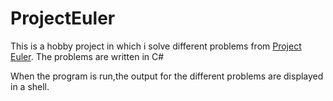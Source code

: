 # ProjectEuler

This is a hobby project in which i solve different problems from [Project Euler](https://projecteuler.net/). The problems are written in C#

When the program is run,the output for the different problems are displayed in a shell.
